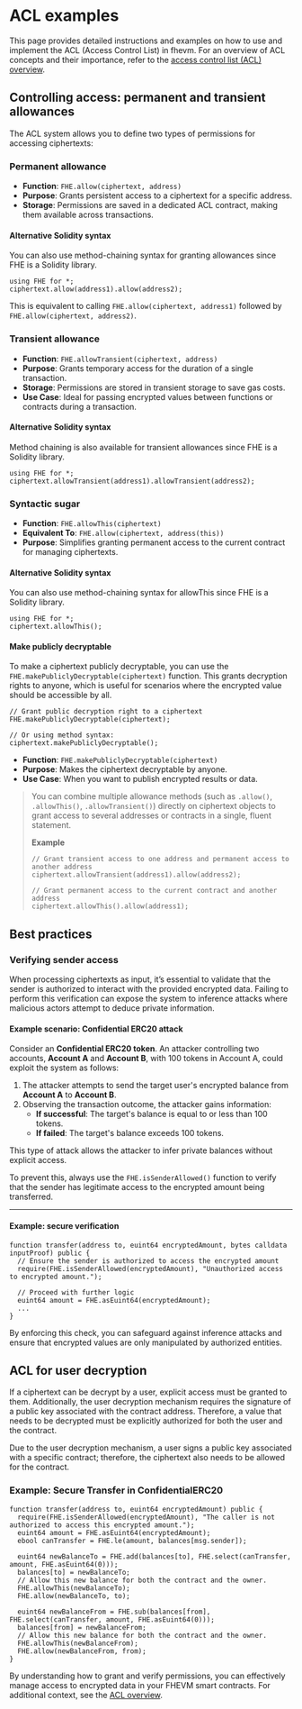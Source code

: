 # ACL examples

This page provides detailed instructions and examples on how to use and implement the ACL (Access Control List) in fhevm. For an overview of ACL concepts and their importance, refer to the [access control list (ACL) overview](./).

## Controlling access: permanent and transient allowances

The ACL system allows you to define two types of permissions for accessing ciphertexts:

### Permanent allowance

- **Function**: `FHE.allow(ciphertext, address)`
- **Purpose**: Grants persistent access to a ciphertext for a specific address.
- **Storage**: Permissions are saved in a dedicated ACL contract, making them available across transactions.

#### Alternative Solidity syntax

You can also use method-chaining syntax for granting allowances since FHE is a Solidity library.

```solidity
using FHE for *;
ciphertext.allow(address1).allow(address2);
```

This is equivalent to calling `FHE.allow(ciphertext, address1)` followed by `FHE.allow(ciphertext, address2)`.

### Transient allowance

- **Function**: `FHE.allowTransient(ciphertext, address)`
- **Purpose**: Grants temporary access for the duration of a single transaction.
- **Storage**: Permissions are stored in transient storage to save gas costs.
- **Use Case**: Ideal for passing encrypted values between functions or contracts during a transaction.

#### Alternative Solidity syntax

Method chaining is also available for transient allowances since FHE is a Solidity library.

```solidity
using FHE for *;
ciphertext.allowTransient(address1).allowTransient(address2);
```

### Syntactic sugar

- **Function**: `FHE.allowThis(ciphertext)`
- **Equivalent To**: `FHE.allow(ciphertext, address(this))`
- **Purpose**: Simplifies granting permanent access to the current contract for managing ciphertexts.

#### Alternative Solidity syntax

You can also use method-chaining syntax for allowThis since FHE is a Solidity library.

```solidity
using FHE for *;
ciphertext.allowThis();
```

#### Make publicly decryptable

To make a ciphertext publicly decryptable, you can use the `FHE.makePubliclyDecryptable(ciphertext)` function. This grants decryption rights to anyone, which is useful for scenarios where the encrypted value should be accessible by all.

```solidity
// Grant public decryption right to a ciphertext
FHE.makePubliclyDecryptable(ciphertext);

// Or using method syntax:
ciphertext.makePubliclyDecryptable();
```

- **Function**: `FHE.makePubliclyDecryptable(ciphertext)`
- **Purpose**: Makes the ciphertext decryptable by anyone.
- **Use Case**: When you want to publish encrypted results or data.

> You can combine multiple allowance methods (such as `.allow()`, `.allowThis()`, `.allowTransient()`) directly on ciphertext objects to grant access to several addresses or contracts in a single, fluent statement.
>
> **Example**
>
> ```solidity
> // Grant transient access to one address and permanent access to another address
> ciphertext.allowTransient(address1).allow(address2);
>
> // Grant permanent access to the current contract and another address
> ciphertext.allowThis().allow(address1);
> ```

## Best practices

### Verifying sender access

When processing ciphertexts as input, it’s essential to validate that the sender is authorized to interact with the provided encrypted data. Failing to perform this verification can expose the system to inference attacks where malicious actors attempt to deduce private information.

#### Example scenario: Confidential ERC20 attack

Consider an **Confidential ERC20 token**. An attacker controlling two accounts, **Account A** and **Account B**, with 100 tokens in Account A, could exploit the system as follows:

1. The attacker attempts to send the target user's encrypted balance from **Account A** to **Account B**.
2. Observing the transaction outcome, the attacker gains information:
   - **If successful**: The target's balance is equal to or less than 100 tokens.
   - **If failed**: The target's balance exceeds 100 tokens.

This type of attack allows the attacker to infer private balances without explicit access.

To prevent this, always use the `FHE.isSenderAllowed()` function to verify that the sender has legitimate access to the encrypted amount being transferred.

---

#### Example: secure verification

```solidity
function transfer(address to, euint64 encryptedAmount, bytes calldata inputProof) public {
  // Ensure the sender is authorized to access the encrypted amount
  require(FHE.isSenderAllowed(encryptedAmount), "Unauthorized access to encrypted amount.");

  // Proceed with further logic
  euint64 amount = FHE.asEuint64(encryptedAmount);
  ...
}
```

By enforcing this check, you can safeguard against inference attacks and ensure that encrypted values are only manipulated by authorized entities.

## ACL for user decryption

If a ciphertext can be decrypt by a user, explicit access must be granted to them. Additionally, the user decryption mechanism requires the signature of a public key associated with the contract address. Therefore, a value that needs to be decrypted must be explicitly authorized for both the user and the contract.

Due to the user decryption mechanism, a user signs a public key associated with a specific contract; therefore, the ciphertext also needs to be allowed for the contract.

### Example: Secure Transfer in ConfidentialERC20

```solidity
function transfer(address to, euint64 encryptedAmount) public {
  require(FHE.isSenderAllowed(encryptedAmount), "The caller is not authorized to access this encrypted amount.");
  euint64 amount = FHE.asEuint64(encryptedAmount);
  ebool canTransfer = FHE.le(amount, balances[msg.sender]);

  euint64 newBalanceTo = FHE.add(balances[to], FHE.select(canTransfer, amount, FHE.asEuint64(0)));
  balances[to] = newBalanceTo;
  // Allow this new balance for both the contract and the owner.
  FHE.allowThis(newBalanceTo);
  FHE.allow(newBalanceTo, to);

  euint64 newBalanceFrom = FHE.sub(balances[from], FHE.select(canTransfer, amount, FHE.asEuint64(0)));
  balances[from] = newBalanceFrom;
  // Allow this new balance for both the contract and the owner.
  FHE.allowThis(newBalanceFrom);
  FHE.allow(newBalanceFrom, from);
}
```

By understanding how to grant and verify permissions, you can effectively manage access to encrypted data in your FHEVM smart contracts. For additional context, see the [ACL overview](./).
